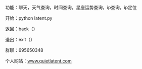 功能：聊天，天气查询，时间查询，星座运势查询，ip查询，ip定位

开始：python latent.py

返回：back（）

退出：exit（）

群聊：695650348

个人网站：www.quietlatent.com
